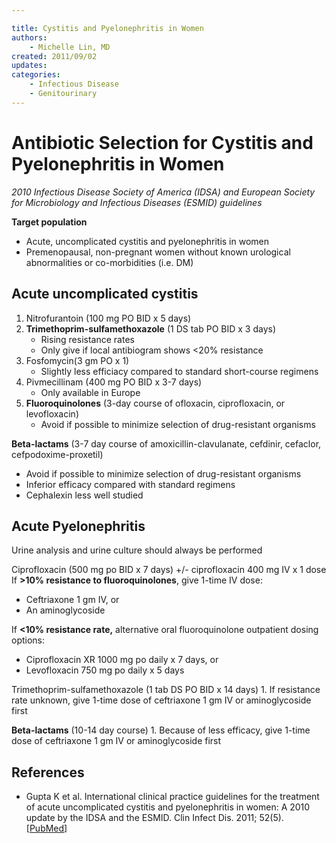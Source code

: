 ```yaml
---

title: Cystitis and Pyelonephritis in Women
authors:
    - Michelle Lin, MD
created: 2011/09/02
updates:
categories:
    - Infectious Disease
    - Genitourinary
---
```


# Antibiotic Selection for Cystitis and Pyelonephritis in Women

_2010 Infectious Disease Society of America (IDSA) and European Society for Microbiology and Infectious Diseases (ESMID) guidelines_

**Target population**

- Acute, uncomplicated cystitis and pyelonephritis in women 
- Premenopausal, non-pregnant women without known urological abnormalities or co-morbidities (i.e. DM)

## Acute uncomplicated cystitis

1. <span class="drug">Nitrofurantoin</span> (100 mg PO BID x 5 days)
2. **<span class="drug">Trimethoprim</span>-sulfamethoxazole** (1 DS tab PO BID x 3 days)
   - Rising resistance rates
   - Only give if local antibiogram shows &lt;20% resistance
3. <span class="drug">Fosfomycin</span>(3 gm PO x 1) 
   - Slightly less efficiacy compared to standard short-course regimens 
4. <span class="drug">Pivmecillinam</span> (400 mg PO BID x 3-7 days) 
   - Only available in Europe
5. **Fluoroquinolones** (3-day course of <span class="drug">ofloxacin</span>, <span class="drug">ciprofloxacin</span>, or <span class="drug">levofloxacin</span>) 
   - Avoid if possible to minimize selection of drug-resistant organisms

**Beta-lactams** (3-7 day course of <span class="drug">amoxicillin-clavulanate</span>, <span class="drug">cefdinir</span>, <span class="drug">cefaclor</span>, <span class="drug">cefpodoxime-proxetil)</span>

- Avoid if possible to minimize selection of drug-resistant organisms
- Inferior efficacy compared with standard regimens
- <span class="drug">Cephalexin</span> less well studied

## Acute Pyelonephritis

Urine analysis and urine culture should always be performed 

<span class="drug">Ciprofloxacin</span> (500 mg po BID x 7 days) +/- <span class="drug">ciprofloxacin</span> 400 mg IV x 1 dose
If **>10% resistance to fluoroquinolones**, give 1-time IV dose:

- <span class="drug">Ceftriaxone</span> 1 gm IV, or 
- An aminoglycoside 

If **&lt;10% resistance rate,** alternative oral fluoroquinolone outpatient dosing options:

- <span class="drug">Ciprofloxacin</span> XR 1000 mg po daily x 7 days, or
- <span class="drug">Levofloxacin</span> 750 mg po daily x 5 days 

<span class="drug">Trimethoprim-sulfamethoxazole</span> (1 tab DS PO BID x 14 days)
1\.  If resistance rate unknown, give 1-time dose of <span class="drug">ceftriaxone</span> 1 gm IV or aminoglycoside first

**Beta-lactams** (10-14 day course)
1\.  Because of less efficacy, give 1-time dose of <span class="drug">ceftriaxone</span> 1 gm IV or aminoglycoside first 

## References

- Gupta K et al. International clinical practice guidelines for the treatment of acute uncomplicated cystitis and pyelonephritis in women: A 2010 update by the IDSA and the ESMID. Clin Infect Dis. 2011; 52(5). [[PubMed](https://www.ncbi.nlm.nih.gov/pubmed/10589881)]
